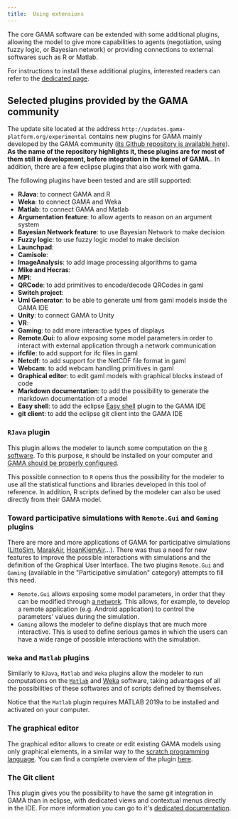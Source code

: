 ```yaml
---
title:  Using extensions
---
```



The core GAMA software can be extended with some additional plugins, allowing the model to give more capabilities to agents (negotiation, using fuzzy logic, or Bayesian network) or providing connections to external softwares such as R or Matlab.

For instructions to install these additional plugins, interested readers can refer to the [dedicated page](InstallingPlugins).



## Selected plugins provided by the GAMA community

The update site located at the address `http://updates.gama-platform.org/experimental` contains new plugins for GAMA mainly developed by the GAMA community ([its Github repository is available here](https://github.com/gama-platform/gama.experimental)). **As the name of the repository highlights it, these plugins are for most of them still in development, before integration in the kernel of GAMA.**.
In addition, there are a few eclipse plugins that also work with gama.

The following plugins have been tested and  are still supported:
* **RJava**: to connect GAMA and R
* **Weka**: to connect GAMA and Weka
* **Matlab**: to connect GAMA and Matlab
* **Argumentation feature**: to allow agents to reason on an argument system
* **Bayesian Network feature**: to use Bayesian Network to make decision
* **Fuzzy logic**: to use fuzzy logic model to make decision
* **Launchpad**: 
* **Camisole**: 
* **ImageAnalysis**: to add image processing algorithms to gama 
* **Mike and Hecras**:
* **MPI**:
* **QRCode**: to add primitives to encode/decode QRCodes in gaml
* **Switch project**:
* **Uml Generator**: to be able to generate uml from gaml models inside the GAMA IDE 
* **Unity**: to connect GAMA to Unity
* **VR**: 
* **Gaming**: to add more interactive types of displays
* **Remote.Gui**: to allow exposing some model parameters in order to interact with external application through a network communication
* **ifcfile**: to add support for ifc files in gaml
* **Netcdf**: to add support for the NetCDF file format in gaml
* **Webcam**: to add webcam handling primitives in gaml 
* **Graphical editor**: to edit gaml models with graphical blocks instead of code
* **Markdown documentation**: to add the possibility to generate the markdown documentation of a model
* **Easy shell**: to add the eclipse [Easy shell](https://marketplace.eclipse.org/content/easyshell) plugin to the GAMA IDE
* **git client**: to add the eclipse git client into the GAMA IDE

### `RJava` plugin

This plugin allows the modeler to launch some computation on the [`R` software](https://www.r-project.org/). To this purpose, `R` should be installed on your computer and [GAMA should be properly configured](CallingR). 

This possible connection to `R` opens thus the possibility for the modeler to use all the statistical functions and libraries developed in this tool of reference. In addition, R scripts defined by the modeler can also be used directly from their GAMA model.


### Toward participative simulations with `Remote.Gui` and `Gaming` plugins

There are more and more applications of GAMA for participative simulations ([LittoSim](https://littosim.hypotheses.org/), [MarakAir](https://github.com/gnoubi/MarrakAir), [HoanKiemAir](https://github.com/WARMTeam/HoanKiemAir)...). There was thus a need for new features to improve the possible interactions with simulations and the definition of the Graphical User Interface. The two plugins `Remote.Gui` and `Gaming` (available in the "Participative simulation" category) attempts to fill this need.

* `Remote.Gui` allows exposing some model parameters, in order that they can be modified through [a network](UsingNetwork). This allows, for example, to develop a remote application (e.g. Android application) to control the parameters' values during the simulation. 
* `Gaming` allows the modeler to define displays that are much more interactive. This is used to define serious games in which the users can have a wide range of possible interactions with the simulation.

### `Weka` and `Matlab` plugins

Similarly to `RJava`, `Matlab` and `Weka` plugins allow the modeler to run computations on the [`Matlab`](https://fr.mathworks.com/products/matlab.html) and [Weka](https://www.cs.waikato.ac.nz/ml/weka/) software, taking advantages of all the possibilities of these softwares and of scripts defined by themselves.  

Notice that the `Matlab` plugin requires MATLAB 2019a to be installed and activated on your computer.

### The graphical editor

The graphical editor allows to create or edit existing GAMA models using only graphical elements, in a similar way to the [scratch programming language](https://scratch.mit.edu/). You can find a complete overview of the plugin [here](G__GraphicalEditor).

### The Git client

This plugin gives you the possibility to have the same git integration in GAMA than in eclipse, with dedicated views and contextual menus directly in the IDE. For more information you can go to it's [dedicated documentation](Using_Git).

